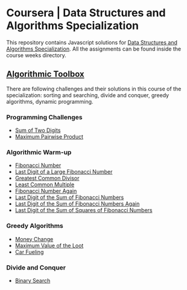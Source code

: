 # Coursera | Data Structures and Algorithms Specialization

This repository contains Javascript solutions for [Data Structures and Algorithms Specialization](https://www.coursera.org/specializations/data-structures-algorithms). All the assignments can be found inside the course weeks directory.

## [Algorithmic Toolbox](https://github.com/Peri7at/coursera-data-structures-algorithms)

There are following challenges and their solutions in this course of the specialization: sorting and searching, divide and conquer, greedy algorithms, dynamic programming. 

### Programming Challenges

-   [Sum of Two Digits](/1-algorithmic-toolbox/week1_programming_challenges/1_sum_of_two_digits/APlusB.js)
-   [Maximum Pairwise Product](/1-algorithmic-toolbox/week1_programming_challenges/2_maximum_pairwise_product/max_pairwise_product.js)

### Algorithmic Warm-up

-   [Fibonacci Number](https://github.com/Peri7at/coursera-data-structures-algorithms/blob/main/1_algorithmic_toolbox/week2_algorithmic_warmup/fibonacci.js)
-   [Last Digit of a Large Fibonacci Number](https://github.com/Peri7at/coursera-data-structures-algorithms/blob/main/1_algorithmic_toolbox/week2_algorithmic_warmup/fibonacci_last_digit.js)
-   [Greatest Common Divisor](https://github.com/Peri7at/coursera-data-structures-algorithms/blob/main/1_algorithmic_toolbox/week2_algorithmic_warmup/gcd.js)
-   [Least Common Multiple](https://github.com/Peri7at/coursera-data-structures-algorithms/blob/main/1_algorithmic_toolbox/week2_algorithmic_warmup/lcm.js)
-   [Fibonacci Number Again](https://github.com/Peri7at/coursera-data-structures-algorithms/blob/main/1_algorithmic_toolbox/week2_algorithmic_warmup/fibonacci_huge.js)
-   [Last Digit of the Sum of Fibonacci Numbers](https://github.com/Peri7at/coursera-data-structures-algorithms/blob/main/1_algorithmic_toolbox/week2_algorithmic_warmup/fibonacci_sum_last_digit.js)
-   [Last Digit of the Sum of Fibonacci Numbers Again](https://github.com/Peri7at/coursera-data-structures-algorithms/blob/main/1_algorithmic_toolbox/week2_algorithmic_warmup/fibonacci_partial_sum.js)
-   [Last Digit of the Sum of Squares of Fibonacci Numbers](https://github.com/Peri7at/coursera-data-structures-algorithms/blob/main/1_algorithmic_toolbox/week2_algorithmic_warmup/fibonacci_sum_squares.js)

### Greedy Algorithms

-   [Money Change](https://github.com/Peri7at/coursera-data-structures-algorithms/blob/main/1_algorithmic_toolbox/week3_greedy_algorithms/change.js)
-   [Maximum Value of the Loot](https://github.com/Peri7at/coursera-data-structures-algorithms/blob/main/1_algorithmic_toolbox/week3_greedy_algorithms/fractional_knapsack.js)
-   [Car Fueling](https://github.com/Peri7at/coursera-data-structures-algorithms/blob/main/1_algorithmic_toolbox/week3_greedy_algorithms/car_fueling.js)

### Divide and Conquer

-   [Binary Search](https://github.com/Peri7at/coursera-data-structures-algorithms/blob/main/1_algorithmic_toolbox/week4_divide_and_conquer/1_binary_search.js)